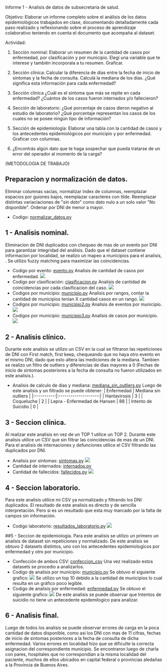 Informe 1 - Analisis de datos de subsecretaria de salud.

Objetivo:
Elaborar un informe completo sobre el análisis de los datos epidemiológicos trabajados en clase, documentando detalladamente cada paso realizado y reflexionando sobre el proceso de aprendizaje colaborativo teniendo en cuenta el documento que acompaña al dataset.
 
Actividad:
1. Sección nominal: Elaborar un resumen de la cantidad de casos por enfermedad, por
clasificación y por municipio. Elegí una variable que te interese y también incorporala
a tu resumen. Graficar.

2. Sección clínica: Calcular la diferencia de días entre la fecha de inicio de síntomas y
la fecha de consulta. Calculá la mediana de los días. ¿Qué significa esta información
para cada enfermedad?

3. Sección clínica ¿Cuál es el síntoma que más se repite en cada enfermedad?
¿Cuántos de los casos fueron internados y/o fallecieron?

4. Sección de laboratorio: ¿Qué porcentaje de casos dieron negativo al estudio de
laboratorio? ¿Qué porcentaje representan los casos de los cuales no se posee
ningún tipo de información?

5. Sección de epidemiología: Elaborar una tabla con la cantidad de casos y los
antecedentes epidemiológicos por municipio y por enfermedad. Graficar con
columnas.

6. ¿Encontrás algún dato que te haga sospechar que pueda tratarse de un error del
operador al momento de la carga?

{METODOLOGIA DE TRABAJO}

## Preparacion y normalización de datos.
Eliminar columnas vacias, normalizar index de columnas, reemplazar espacios por guiones bajos, reemplazar caracteres con tilde. Reemplazar distintas variaciaciones de "*sin dato*" como dato nulo a un solo valor "No disponible".
Ordenar por DNI de menor a mayor.
- Codigo: [normalizar_datos.py](https://github.com/MaxeeBenet/cienciadedatos/blob/main/normalizar_datos.py)

## 1 - Analisis nominal.
Eliminacion de DNI duplicados con chequeo de mas de un evento por DNI para garantizar integridad del análisis.
Dado que el dataset contiene informacion por localidad, se realizo un mapeo a municipios para el analisis, . Se utilizo fuzzy matching para maximizar las coincidencias.
- Codigo por evento: [evento.py](https://github.com/MaxeeBenet/cienciadedatos/blob/main/eventos.py) Analisis de cantidad de casos por enfermedad.
  ![](https://github.com/MaxeeBenet/cienciadedatos/blob/main/imagenes/casos_enfermedad.jpg)
- Codigo por clasificación: [clasificacion.py](https://github.com/MaxeeBenet/cienciadedatos/blob/main/clasificacion.py) Analisis de cantidad de coincidencias por cada clasificacion del caso.
  ![](https://github.com/MaxeeBenet/cienciadedatos/blob/main/imagenes/casos_clasificacion.jpg)
- Codigos por municipio: [municipio.py](https://github.com/MaxeeBenet/cienciadedatos/blob/main/municipio.py) Analisis por rangos, contar la cantidad de municipios tenian X cantidad casos en un rango.
  ![](https://github.com/MaxeeBenet/cienciadedatos/blob/main/imagenes/casos_rango.jpg)
- Codigos por municipio: [municipio2.py](https://github.com/MaxeeBenet/cienciadedatos/blob/main/municipio2.py) Analisis de eventos por municipio.
  ![](https://github.com/MaxeeBenet/cienciadedatos/blob/main/imagenes/cant_enfermedades_municipio2.jpg)
- Codigos por municipio: [municipio3.py](https://github.com/MaxeeBenet/cienciadedatos/blob/main/municipio3.py) Analisis de casos por municipio.
  ![](https://github.com/MaxeeBenet/cienciadedatos/blob/main/imagenes/top10_con_otros3.jpg)

## 2 - Analisis clínico.
Durante este analisis se utilizo un CSV en la cual se filtraron las repeticiones de DNI con First match, first keep, chequeando que no haya otro evento en el mismo DNI, dado que esto altera las mediciones de la mediana.
Tambien se realizo un filtro de outliers y diferencias de dias mayores a 0 (Fechas de inicio de sintomas posteriores a la fecha de consulta no fueron utilizados en este analisis.).
- Analisis de calculo de dias y mediana: [mediana_sin_outliers.py](https://github.com/MaxeeBenet/cienciadedatos/blob/main/mediana_sin_outliers.py)
Luego de este analisis y un filtrado se puede obtener:
| Enfermedad | Mediana sin outliers |
|:----------:|:--------------------:|
| Hantavirosis | 3 |
| Coqueluche | 2 |
| Lepra - Enfermedad de Hansen | 88 |
| Intento de Suicidio | 0 |

## 3 - Seccion clínica.
Al realizar este analisis en vez de un TOP 1 utilice un TOP 2.
Durante este analisis utilice un CSV que sin filtrar las coincidencias de mas de un DNI.
Para el analisis de internaciones y defunciones utilice el CSV filtrando las duplicados por DNI.
- Analisis por sintomas: [sintomas.py](https://github.com/MaxeeBenet/cienciadedatos/blob/main/sintomas.py)
![](https://github.com/MaxeeBenet/cienciadedatos/blob/main/imagenes/sintomas_frecuentes.jpg)
- Cantidad de internados: [internados.py](https://github.com/MaxeeBenet/cienciadedatos/blob/main/fallecidos_internados.py#L5-L7)
- Cantidad de fallecidos: [fallecidos.py](https://github.com/MaxeeBenet/cienciadedatos/blob/main/fallecidos_internados.py#L9-L11)
 ![](https://github.com/MaxeeBenet/cienciadedatos/blob/main/imagenes/internados_fallecidos.jpg)

## 4 - Seccion laboratorio. 
Para este analisis utilice mi CSV ya normalizado y filtrando los DNI duplicados.
El resultado de este analisis es directo y de sencilla interpretación.
Pero si es un resultado que esta muy marcado por la falta de campos sin información.
- Codigo laboratorio: [resultados_laboratorio.py](https://github.com/MaxeeBenet/cienciadedatos/blob/main/porcentaje_negativos.py)
![](https://github.com/MaxeeBenet/cienciadedatos/blob/main/imagenes/porcentajes_resultados.JPG)

##5 - Seccion de epidemiologia.
Para este analisis se utilizo un primero un analisis de dataset sin repeticiones y normalizado.
De este analisis se obtuvo 2 datasets distintos, uno con los antecedentes epidemiologicos por enfermedad y otro por municipio.
- Confección de ambos CSV: [confeccion_csv](https://github.com/MaxeeBenet/cienciadedatos/blob/main/antecedentes_municipios.py)
Una vez realizado estos datasets se procedio a analizarlos.
- Codigo de analisis por municipio: [municipio.py](https://github.com/MaxeeBenet/cienciadedatos/blob/main/antecedentes_epidemiologicos_municipio.py)
Se obtuvo el siguiente grafico:
![](https://github.com/MaxeeBenet/cienciadedatos/blob/main/imagenes/dist_antecedentes_epidemiologicos.png)
Se utilizo un top 10 debido a la cantidad de municipios lo cual resulta en un gráfico poco legible.
- Codigo de analisis por enfermedad: [enfermedad.py](https://github.com/MaxeeBenet/cienciadedatos/blob/main/antecedentes_epidemiologicos_eventos.py)
Se obtuvo el siguiente grafico:
![](https://github.com/MaxeeBenet/cienciadedatos/blob/main/imagenes/Figure_1.png)
De este analisis se puede observar que Intentos de suicidio no tiene un antecedente epidemilogico para analizar.

## 6 - Analisis final.

Luego de todos los analisis se puede observar errores de carga en la poca cantidad de datos disponible, como asi los DNI con mas de 11 cifras, fechas de inicio de sintomas posteriores a la fecha de consulta de dicha enfermedad. Varios errores en localidad hizo que se dificulte la correcta asignacion del correspondiente municipio. Se encontraron luego de charla con pares, hospitales que no correspondian a la misma localidad del paciente, muchos de ellos ubicados en capital federal o provincias aledañas a la Provincia de Buenos Aires.
